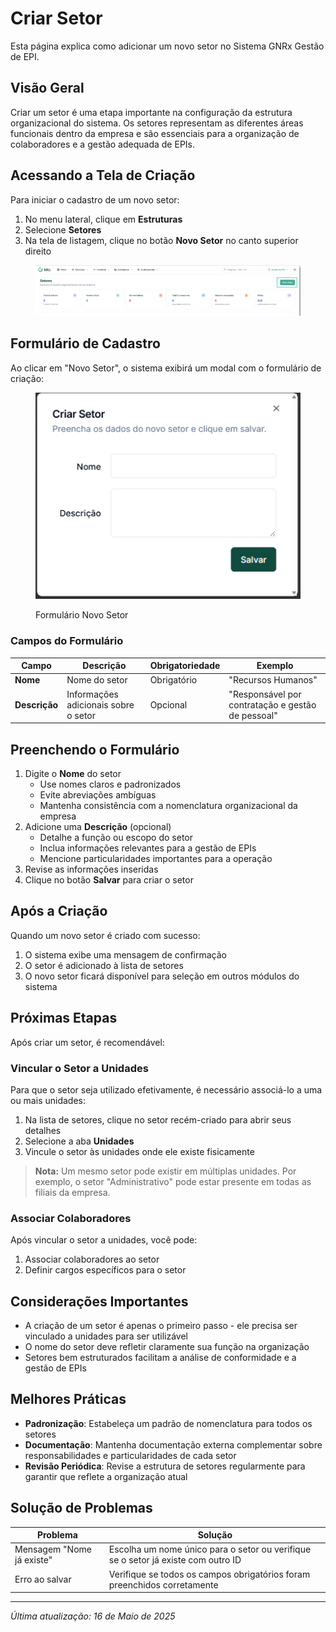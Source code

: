 # Criar Setor

Esta página explica como adicionar um novo setor no Sistema GNRx Gestão de EPI.

## Visão Geral

Criar um setor é uma etapa importante na configuração da estrutura organizacional do sistema. Os setores representam as diferentes áreas funcionais dentro da empresa e são essenciais para a organização de colaboradores e a gestão adequada de EPIs.

## Acessando a Tela de Criação

Para iniciar o cadastro de um novo setor:

1. No menu lateral, clique em **Estruturas**
2. Selecione **Setores**
3. Na tela de listagem, clique no botão **Novo Setor** no canto superior direito

<figure><img src="../../.gitbook/assets/image (7).png" alt=""><figcaption></figcaption></figure>

## Formulário de Cadastro

Ao clicar em "Novo Setor", o sistema exibirá um modal com o formulário de criação:

<figure><img src="../../.gitbook/assets/image (8).png" alt=""><figcaption><p>Formulário Novo Setor</p></figcaption></figure>

### Campos do Formulário

| Campo         | Descrição                            | Obrigatoriedade | Exemplo                                           |
| ------------- | ------------------------------------ | --------------- | ------------------------------------------------- |
| **Nome**      | Nome do setor                        | Obrigatório     | "Recursos Humanos"                                |
| **Descrição** | Informações adicionais sobre o setor | Opcional        | "Responsável por contratação e gestão de pessoal" |

## Preenchendo o Formulário

1. Digite o **Nome** do setor
   * Use nomes claros e padronizados
   * Evite abreviações ambíguas
   * Mantenha consistência com a nomenclatura organizacional da empresa
2. Adicione uma **Descrição** (opcional)
   * Detalhe a função ou escopo do setor
   * Inclua informações relevantes para a gestão de EPIs
   * Mencione particularidades importantes para a operação
3. Revise as informações inseridas
4. Clique no botão **Salvar** para criar o setor

## Após a Criação

Quando um novo setor é criado com sucesso:

1. O sistema exibe uma mensagem de confirmação
2. O setor é adicionado à lista de setores
3. O novo setor ficará disponível para seleção em outros módulos do sistema

## Próximas Etapas

Após criar um setor, é recomendável:

### Vincular o Setor a Unidades

Para que o setor seja utilizado efetivamente, é necessário associá-lo a uma ou mais unidades:

1. Na lista de setores, clique no setor recém-criado para abrir seus detalhes
2. Selecione a aba **Unidades**
3. Vincule o setor às unidades onde ele existe fisicamente

> **Nota:** Um mesmo setor pode existir em múltiplas unidades. Por exemplo, o setor "Administrativo" pode estar presente em todas as filiais da empresa.

### Associar Colaboradores

Após vincular o setor a unidades, você pode:

1. Associar colaboradores ao setor
2. Definir cargos específicos para o setor

## Considerações Importantes

* A criação de um setor é apenas o primeiro passo - ele precisa ser vinculado a unidades para ser utilizável
* O nome do setor deve refletir claramente sua função na organização
* Setores bem estruturados facilitam a análise de conformidade e a gestão de EPIs

## Melhores Práticas

* **Padronização**: Estabeleça um padrão de nomenclatura para todos os setores
* **Documentação**: Mantenha documentação externa complementar sobre responsabilidades e particularidades de cada setor
* **Revisão Periódica**: Revise a estrutura de setores regularmente para garantir que reflete a organização atual

## Solução de Problemas

| Problema                  | Solução                                                                           |
| ------------------------- | --------------------------------------------------------------------------------- |
| Mensagem "Nome já existe" | Escolha um nome único para o setor ou verifique se o setor já existe com outro ID |
| Erro ao salvar            | Verifique se todos os campos obrigatórios foram preenchidos corretamente          |

***

_Última atualização: 16 de Maio de 2025_
